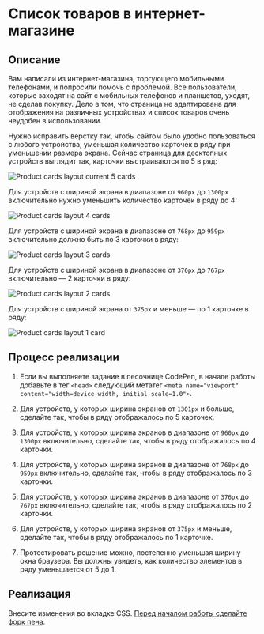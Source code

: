 # Список товаров в интернет-магазине

## Описание

Вам написали из интернет-магазина, торгующего мобильными телефонами, и попросили помочь с проблемой. Все пользователи, которые заходят на сайт с мобильных телефонов и планшетов, уходят, не сделав покупку. Дело в том, что страница не адаптирована для отображения на различных устройствах и список товаров очень неудобен в использовании. 

Нужно исправить верстку так, чтобы сайтом было удобно пользоваться с любого устройства, уменьшая количество карточек в ряду при уменьшении размера экрана. Сейчас страница для десктопных устройств выглядит так, карточки выстраиваются по 5 в ряд:
 
![Product cards layout current 5 cards](../../sources/adaptive-layout-list-5.jpg)

Для устройств с шириной экрана в диапазоне от `960px` до `1300px` включительно нужно уменьшить количество карточек в ряду до 4:

![Product cards layout 4 cards](../../sources/adaptive-layout-list-4.jpg)

Для устройств с шириной экрана в диапазоне от `768px` до `959px` включительно должно быть по 3 карточки в ряду:

![Product cards layout 3 cards](../../sources/adaptive-layout-list-3.jpg)

Для устройств с шириной экрана в диапазоне от `376px` до `767px` включительно — 2 карточки в ряду:

![Product cards layout 2 cards](../../sources/adaptive-layout-list-2.jpg)

Для устройств с шириной экрана от `375px` и меньше — по 1 карточке в ряду:

![Product cards layout 1 card](../../sources/adaptive-layout-list-1.jpg)

## Процесс реализации

1. Если вы выполняете задание в песочнице CodePen, в начале работы добавьте в тег `<head>` следующий метатег `<meta name="viewport" content="width=device-width, initial-scale=1.0">`.

2. Для устройств, у которых ширина экранов от `1301px` и больше, сделайте так, чтобы в ряду отображалось по 5 карточек.

3. Для устройств, у которых ширина экранов в диапазоне от `960px` до `1300px` включительно, сделайте так, чтобы в ряду отображалось по 4 карточки.

4. Для устройств, у которых ширина экранов в диапазоне от `768px` до `959px` включительно, сделайте так, чтобы в ряду отображалось по 3 карточки.

5. Для устройств, у которых ширина экранов в диапазоне от `376px` до `767px` включительно, сделайте так, чтобы в ряду отображалось по 2 карточки.

6. Для устройств, у которых ширина экранов от `375px` и меньше, сделайте так, чтобы в ряду отображалось по 1 карточке.

7. Протестировать решение можно, постепенно уменьшая ширину окна браузера. Вы должны увидеть, как количество элементов в ряду уменьшается от 5 до 1.

## Реализация

Внесите изменения во вкладке CSS. [Перед началом работы сделайте форк пена](https://codepen.io/Netology/pen/wPqXwv).
